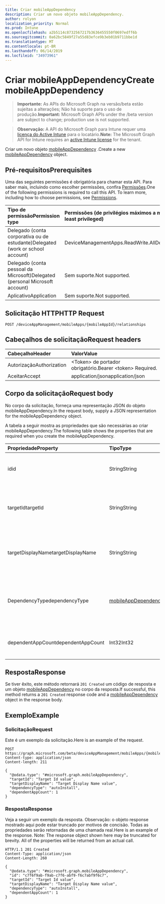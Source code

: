 ```yaml
---
title: Criar mobileAppDependency
description: Criar um novo objeto mobileAppDependency.
author: rolyon
localization_priority: Normal
ms.prod: Intune
ms.openlocfilehash: a2b5114c8732567217b3636455550f0697edff6b
ms.sourcegitcommit: 0a62bc5849f27a55d83efce9b3eb01b9711bbe1d
ms.translationtype: MT
ms.contentlocale: pt-BR
ms.lasthandoff: 06/14/2019
ms.locfileid: "34973961"
---
```

# <a name="create-mobileappdependency"></a><span data-ttu-id="52f12-103">Criar mobileAppDependency</span><span class="sxs-lookup"><span data-stu-id="52f12-103">Create mobileAppDependency</span></span>

> <span data-ttu-id="52f12-104">**Importante:** As APIs do Microsoft Graph na versão/beta estão sujeitas a alterações; Não há suporte para o uso de produção.</span><span class="sxs-lookup"><span data-stu-id="52f12-104">**Important:** Microsoft Graph APIs under the /beta version are subject to change; production use is not supported.</span></span>

> <span data-ttu-id="52f12-105">**Observação:** A API do Microsoft Graph para Intune requer uma [licença do Active Intune](https://go.microsoft.com/fwlink/?linkid=839381) para o locatário.</span><span class="sxs-lookup"><span data-stu-id="52f12-105">**Note:** The Microsoft Graph API for Intune requires an [active Intune license](https://go.microsoft.com/fwlink/?linkid=839381) for the tenant.</span></span>

<span data-ttu-id="52f12-106">Criar um novo objeto [mobileAppDependency](../resources/intune-apps-mobileappdependency.md) .</span><span class="sxs-lookup"><span data-stu-id="52f12-106">Create a new [mobileAppDependency](../resources/intune-apps-mobileappdependency.md) object.</span></span>

## <a name="prerequisites"></a><span data-ttu-id="52f12-107">Pré-requisitos</span><span class="sxs-lookup"><span data-stu-id="52f12-107">Prerequisites</span></span>
<span data-ttu-id="52f12-p101">Uma das seguintes permissões é obrigatória para chamar esta API. Para saber mais, incluindo como escolher permissões, confira [Permissões](/graph/permissions-reference).</span><span class="sxs-lookup"><span data-stu-id="52f12-p101">One of the following permissions is required to call this API. To learn more, including how to choose permissions, see [Permissions](/graph/permissions-reference).</span></span>

|<span data-ttu-id="52f12-110">Tipo de permissão</span><span class="sxs-lookup"><span data-stu-id="52f12-110">Permission type</span></span>|<span data-ttu-id="52f12-111">Permissões (de privilégios máximos a mínimos)</span><span class="sxs-lookup"><span data-stu-id="52f12-111">Permissions (from most to least privileged)</span></span>|
|:---|:---|
|<span data-ttu-id="52f12-112">Delegado (conta corporativa ou de estudante)</span><span class="sxs-lookup"><span data-stu-id="52f12-112">Delegated (work or school account)</span></span>|<span data-ttu-id="52f12-113">DeviceManagementApps.ReadWrite.All</span><span class="sxs-lookup"><span data-stu-id="52f12-113">DeviceManagementApps.ReadWrite.All</span></span>|
|<span data-ttu-id="52f12-114">Delegado (conta pessoal da Microsoft)</span><span class="sxs-lookup"><span data-stu-id="52f12-114">Delegated (personal Microsoft account)</span></span>|<span data-ttu-id="52f12-115">Sem suporte.</span><span class="sxs-lookup"><span data-stu-id="52f12-115">Not supported.</span></span>|
|<span data-ttu-id="52f12-116">Aplicativo</span><span class="sxs-lookup"><span data-stu-id="52f12-116">Application</span></span>|<span data-ttu-id="52f12-117">Sem suporte.</span><span class="sxs-lookup"><span data-stu-id="52f12-117">Not supported.</span></span>|

## <a name="http-request"></a><span data-ttu-id="52f12-118">Solicitação HTTP</span><span class="sxs-lookup"><span data-stu-id="52f12-118">HTTP Request</span></span>
<!-- {
  "blockType": "ignored"
}
-->
``` http
POST /deviceAppManagement/mobileApps/{mobileAppId}/relationships
```

## <a name="request-headers"></a><span data-ttu-id="52f12-119">Cabeçalhos de solicitação</span><span class="sxs-lookup"><span data-stu-id="52f12-119">Request headers</span></span>
|<span data-ttu-id="52f12-120">Cabeçalho</span><span class="sxs-lookup"><span data-stu-id="52f12-120">Header</span></span>|<span data-ttu-id="52f12-121">Valor</span><span class="sxs-lookup"><span data-stu-id="52f12-121">Value</span></span>|
|:---|:---|
|<span data-ttu-id="52f12-122">Autorização</span><span class="sxs-lookup"><span data-stu-id="52f12-122">Authorization</span></span>|<span data-ttu-id="52f12-123">&lt;Token&gt; de portador obrigatório.</span><span class="sxs-lookup"><span data-stu-id="52f12-123">Bearer &lt;token&gt; Required.</span></span>|
|<span data-ttu-id="52f12-124">Aceitar</span><span class="sxs-lookup"><span data-stu-id="52f12-124">Accept</span></span>|<span data-ttu-id="52f12-125">application/json</span><span class="sxs-lookup"><span data-stu-id="52f12-125">application/json</span></span>|

## <a name="request-body"></a><span data-ttu-id="52f12-126">Corpo da solicitação</span><span class="sxs-lookup"><span data-stu-id="52f12-126">Request body</span></span>
<span data-ttu-id="52f12-127">No corpo da solicitação, forneça uma representação JSON do objeto mobileAppDependency.</span><span class="sxs-lookup"><span data-stu-id="52f12-127">In the request body, supply a JSON representation for the mobileAppDependency object.</span></span>

<span data-ttu-id="52f12-128">A tabela a seguir mostra as propriedades que são necessárias ao criar mobileAppDependency.</span><span class="sxs-lookup"><span data-stu-id="52f12-128">The following table shows the properties that are required when you create the mobileAppDependency.</span></span>

|<span data-ttu-id="52f12-129">Propriedade</span><span class="sxs-lookup"><span data-stu-id="52f12-129">Property</span></span>|<span data-ttu-id="52f12-130">Tipo</span><span class="sxs-lookup"><span data-stu-id="52f12-130">Type</span></span>|<span data-ttu-id="52f12-131">Descrição</span><span class="sxs-lookup"><span data-stu-id="52f12-131">Description</span></span>|
|:---|:---|:---|
|<span data-ttu-id="52f12-132">id</span><span class="sxs-lookup"><span data-stu-id="52f12-132">id</span></span>|<span data-ttu-id="52f12-133">String</span><span class="sxs-lookup"><span data-stu-id="52f12-133">String</span></span>|<span data-ttu-id="52f12-134">A ID da entidade de relação. Herdado de [mobileAppRelationship](../resources/intune-apps-mobileapprelationship.md)</span><span class="sxs-lookup"><span data-stu-id="52f12-134">The relationship entity id. Inherited from [mobileAppRelationship](../resources/intune-apps-mobileapprelationship.md)</span></span>|
|<span data-ttu-id="52f12-135">targetId</span><span class="sxs-lookup"><span data-stu-id="52f12-135">targetId</span></span>|<span data-ttu-id="52f12-136">String</span><span class="sxs-lookup"><span data-stu-id="52f12-136">String</span></span>|<span data-ttu-id="52f12-137">A ID de aplicativo do aplicativo móvel do filho de destino. Herdado de [mobileAppRelationship](../resources/intune-apps-mobileapprelationship.md)</span><span class="sxs-lookup"><span data-stu-id="52f12-137">The target child mobile app's app id. Inherited from [mobileAppRelationship](../resources/intune-apps-mobileapprelationship.md)</span></span>|
|<span data-ttu-id="52f12-138">targetDisplayName</span><span class="sxs-lookup"><span data-stu-id="52f12-138">targetDisplayName</span></span>|<span data-ttu-id="52f12-139">String</span><span class="sxs-lookup"><span data-stu-id="52f12-139">String</span></span>|<span data-ttu-id="52f12-140">O nome de exibição do aplicativo móvel filho de destino.</span><span class="sxs-lookup"><span data-stu-id="52f12-140">The target child mobile app's display name.</span></span> <span data-ttu-id="52f12-141">Herdado de [mobileAppRelationship](../resources/intune-apps-mobileapprelationship.md)</span><span class="sxs-lookup"><span data-stu-id="52f12-141">Inherited from [mobileAppRelationship](../resources/intune-apps-mobileapprelationship.md)</span></span>|
|<span data-ttu-id="52f12-142">DependencyType</span><span class="sxs-lookup"><span data-stu-id="52f12-142">dependencyType</span></span>|[<span data-ttu-id="52f12-143">mobileAppDependencyType</span><span class="sxs-lookup"><span data-stu-id="52f12-143">mobileAppDependencyType</span></span>](../resources/intune-apps-mobileappdependencytype.md)|<span data-ttu-id="52f12-144">O tipo de relação de dependência entre os aplicativos pai e filho.</span><span class="sxs-lookup"><span data-stu-id="52f12-144">The type of dependency relationship between the parent and child apps.</span></span> <span data-ttu-id="52f12-145">Os valores possíveis são: `detect` e `autoInstall`.</span><span class="sxs-lookup"><span data-stu-id="52f12-145">Possible values are: `detect`, `autoInstall`.</span></span>|
|<span data-ttu-id="52f12-146">dependentAppCount</span><span class="sxs-lookup"><span data-stu-id="52f12-146">dependentAppCount</span></span>|<span data-ttu-id="52f12-147">Int32</span><span class="sxs-lookup"><span data-stu-id="52f12-147">Int32</span></span>|<span data-ttu-id="52f12-148">O número total de dependências do aplicativo filho.</span><span class="sxs-lookup"><span data-stu-id="52f12-148">The total number of dependencies the child app has.</span></span>|



## <a name="response"></a><span data-ttu-id="52f12-149">Resposta</span><span class="sxs-lookup"><span data-stu-id="52f12-149">Response</span></span>
<span data-ttu-id="52f12-150">Se tiver êxito, este método retornará `201 Created` um código de resposta e um objeto [mobileAppDependency](../resources/intune-apps-mobileappdependency.md) no corpo da resposta.</span><span class="sxs-lookup"><span data-stu-id="52f12-150">If successful, this method returns a `201 Created` response code and a [mobileAppDependency](../resources/intune-apps-mobileappdependency.md) object in the response body.</span></span>

## <a name="example"></a><span data-ttu-id="52f12-151">Exemplo</span><span class="sxs-lookup"><span data-stu-id="52f12-151">Example</span></span>

### <a name="request"></a><span data-ttu-id="52f12-152">Solicitação</span><span class="sxs-lookup"><span data-stu-id="52f12-152">Request</span></span>
<span data-ttu-id="52f12-153">Este é um exemplo da solicitação.</span><span class="sxs-lookup"><span data-stu-id="52f12-153">Here is an example of the request.</span></span>
``` http
POST https://graph.microsoft.com/beta/deviceAppManagement/mobileApps/{mobileAppId}/relationships
Content-type: application/json
Content-length: 211

{
  "@odata.type": "#microsoft.graph.mobileAppDependency",
  "targetId": "Target Id value",
  "targetDisplayName": "Target Display Name value",
  "dependencyType": "autoInstall",
  "dependentAppCount": 1
}
```

### <a name="response"></a><span data-ttu-id="52f12-154">Resposta</span><span class="sxs-lookup"><span data-stu-id="52f12-154">Response</span></span>
<span data-ttu-id="52f12-p104">Veja a seguir um exemplo da resposta. Observação: o objeto response mostrado aqui pode estar truncado por motivos de concisão. Todas as propriedades serão retornadas de uma chamada real.</span><span class="sxs-lookup"><span data-stu-id="52f12-p104">Here is an example of the response. Note: The response object shown here may be truncated for brevity. All of the properties will be returned from an actual call.</span></span>
``` http
HTTP/1.1 201 Created
Content-Type: application/json
Content-Length: 260

{
  "@odata.type": "#microsoft.graph.mobileAppDependency",
  "id": "c7f6f9ab-f9ab-c7f6-abf9-f6c7abf9f6c7",
  "targetId": "Target Id value",
  "targetDisplayName": "Target Display Name value",
  "dependencyType": "autoInstall",
  "dependentAppCount": 1
}
```





